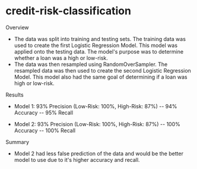 # credit-risk-classification
Overview
- The data was split into training and testing sets. The training data was used to create the first Logistic Regression Model. This model was applied onto the testing data. The model's purpose was to determine whether a loan was a high or low-risk.
- The data was then resampled using RandomOverSampler. The resampled data was then used to create the second Logistic Regression Model. This model also had the same goal of determining if a loan was high or low-risk.

Results
 - Model 1:
 93% Precision (Low-Risk: 100%, High-Risk: 87%)
-- 94% Accuracy
-- 95% Recall

- Model 2:
 93% Precision (Low-Risk: 100%, High-Risk: 87%)
-- 100% Accuracy
-- 100% Recall

Summary
- Model 2 had less false prediction of the data and would be the better model to use due to it's higher accuracy and recall.
